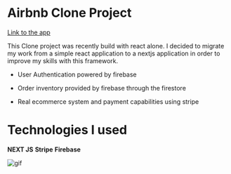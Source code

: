 # Airbnb Clone Project

[Link to the app](https://amazon-clone-project-donovan.vercel.app/)

This Clone project was recently build with react alone. I decided to migrate my work from a simple react application to a nextjs application in order to improve my skills with this framework.

- User Authentication powered by firebase

- Order inventory provided by firebase through the firestore

- Real ecommerce system and payment capabilities using stripe

# Technologies I used

**NEXT JS**
**Stripe**
**Firebase**

![gif](https://media.giphy.com/media/3o7btR4w5GK8CTpNOU/giphy.gif)
